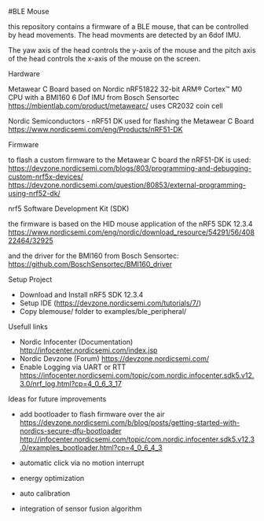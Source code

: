 #BLE Mouse

this repository contains a firmware of a BLE mouse, that can be controlled by head movements.
The head movments are detected by an 6dof IMU.

The yaw axis of the head controls the y-axis of the mouse and the
pitch axis of the head controls the x-axis of the mouse on the screen.


Hardware

Metawear C Board
based on Nordic nRF51822 32-bit ARM® Cortex™ M0 CPU
with a BMI160 6 Dof IMU from Bosch Sensortec
https://mbientlab.com/product/metawearc/
uses CR2032 coin cell

Nordic Semiconductors - nRF51 DK used for flashing the Metawear C Board
https://www.nordicsemi.com/eng/Products/nRF51-DK

Firmware

to flash a custom firmware to the Metawear C board the nRF51-DK is used:
https://devzone.nordicsemi.com/blogs/803/programming-and-debugging-custom-nrf5x-devices/
https://devzone.nordicsemi.com/question/80853/external-programming-using-nrf52-dk/


nrf5 Software Development Kit (SDK)

the firmware is based on the HID mouse application of the nRF5 SDK 12.3.4
https://www.nordicsemi.com/eng/nordic/download_resource/54291/56/40822464/32925

and the driver for the BMI160 from Bosch Sensortec:
https://github.com/BoschSensortec/BMI160_driver

Setup Project

- Download and Install nRF5 SDK 12.3.4
- Setup IDE (https://devzone.nordicsemi.com/tutorials/7/)
- Copy blemouse/ folder to examples/ble_peripheral/

Usefull links

- Nordic Infocenter (Documentation)
  http://infocenter.nordicsemi.com/index.jsp
- Nordic Devzone (Forum)
  https://devzone.nordicsemi.com/
- Enable Logging via UART or RTT
  https://infocenter.nordicsemi.com/topic/com.nordic.infocenter.sdk5.v12.3.0/nrf_log.html?cp=4_0_6_3_17

Ideas for future improvements

- add bootloader to flash firmware over the air
  https://devzone.nordicsemi.com/b/blog/posts/getting-started-with-nordics-secure-dfu-bootloader
  http://infocenter.nordicsemi.com/topic/com.nordic.infocenter.sdk5.v12.3.0/examples_bootloader.html?cp=4_0_6_4_3
  
- automatic click via no motion interrupt

- energy optimization

- auto calibration

- integration of sensor fusion algorithm
